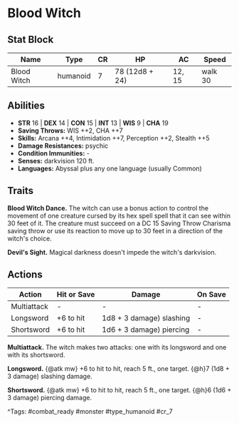 # Blood Witch

## Stat Block

| Name | Type | CR | HP | AC | Speed |
|------|------|----|----|----|-------|
| Blood Witch | humanoid | 7 | 78 (12d8 + 24) | 12, 15 | walk 30 |

## Abilities

- **STR** 16 | **DEX** 14 | **CON** 15 | **INT** 13 | **WIS** 9 | **CHA** 19
- **Saving Throws:** WIS ++2, CHA ++7  
- **Skills:** Arcana ++4, Intimidation ++7, Perception ++2, Stealth ++5  
- **Damage Resistances:** psychic  
- **Condition Immunities:** -  
- **Senses:** darkvision 120 ft.  
- **Languages:** Abyssal plus any one language (usually Common)

## Traits

**Blood Witch Dance.** The witch can use a bonus action to control the movement of one creature cursed by its hex spell spell that it can see within 30 feet of it. The creature must succeed on a DC 15 Saving Throw Charisma saving throw or use its reaction to move up to 30 feet in a direction of the witch's choice.

**Devil's Sight.** Magical darkness doesn't impede the witch's darkvision.


## Actions

| Action | Hit or Save | Damage | On Save |
|--------|--------------|--------|----------|
| Multiattack | - | - | - |
| Longsword | +6 to hit | 1d8 + 3 damage) slashing | - |
| Shortsword | +6 to hit | 1d6 + 3 damage) piercing | - |

**Multiattack.** The witch makes two attacks: one with its longsword and one with its shortsword.

**Longsword.** {@atk mw} +6 to hit to hit, reach 5 ft., one target. {@h}7 (1d8 + 3 damage) slashing damage.

**Shortsword.** {@atk mw} +6 to hit to hit, reach 5 ft., one target. {@h}6 (1d6 + 3 damage) piercing damage.


^Tags: #combat_ready #monster #type_humanoid #cr_7